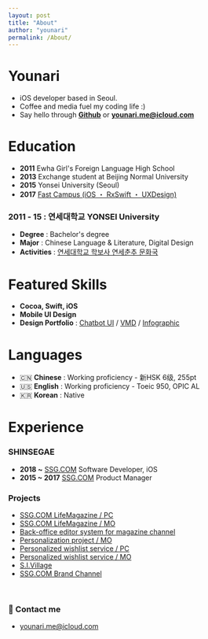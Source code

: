 ```yaml
---
layout: post
title: "About"
author: "younari"
permalink: /About/
---
```


# Younari
- iOS developer based in Seoul. 
- Coffee and media fuel my coding life :)
- Say hello through **[Github](https://github.com/younari)** or **[younari.me@icloud.com](mailto:younari.me@icloud.com)**

# Education
- **2011** Ewha Girl's Foreign Language High School
- **2013** Exchange student at Beijing Normal University 
- **2015** Yonsei University (Seoul)
- **2017** [Fast Campus (iOS ・ RxSwift ・ UXDesign)](https://younari.github.io/Edu/)

### 2011 - 15 : 연세대학교 YONSEI University
- **Degree** : Bachelor's degree
- **Major** : Chinese Language & Literature, Digital Design
- **Activities** : [연세대학교 학보사 연세춘추 문화국](http://chunchu.yonsei.ac.kr)

# Featured Skills
- **Cocoa, Swift, iOS**
- **Mobile UI Design**
- **Design Portfolio** : [Chatbot UI](https://www.behance.net/gallery/54607233/Organize-your-subscriptions-with-Cash-bot) / [VMD](https://www.behance.net/gallery/49975731/-VMD) / [Infographic](https://www.behance.net/gallery/49975089/MoMA-Infographic)

# Languages
- 🇨🇳 **Chinese** : Working proficiency - 新HSK 6级, 255pt
- 🇺🇸 **English** : Working proficiency - Toeic 950, OPIC AL
- 🇰🇷 **Korean** : Native 


# Experience

### SHINSEGAE
-  **2018 ~** [SSG.COM](https://itunes.apple.com/kr/app/ssg-com-%EB%B0%B1%ED%99%94%EC%A0%90%EC%97%90%EC%84%9C-%EC%9D%B4%EB%A7%88%ED%8A%B8%EA%B9%8C%EC%A7%80-%EC%93%B1-%ED%95%9C%EB%B2%88%EC%97%90/id786135420?mt=8) Software Developer, iOS
-  **2015 ~ 2017** [SSG.COM](https://itunes.apple.com/kr/app/ssg-com-%EB%B0%B1%ED%99%94%EC%A0%90%EC%97%90%EC%84%9C-%EC%9D%B4%EB%A7%88%ED%8A%B8%EA%B9%8C%EC%A7%80-%EC%93%B1-%ED%95%9C%EB%B2%88%EC%97%90/id786135420?mt=8) Product Manager



### Projects
- [SSG.COM LifeMagazine / PC](http://www.ssg.com/contents/lifeMagazineMain.ssg?gnb=magazine)
- [SSG.COM LifeMagazine / MO](http://m.ssg.com/contents/lifeMagazineMain.ssg)
- [Back-office editor system for magazine channel](http://howdy.ssg.com/contents/journalMain.ssg)
- [Personalization project / MO](http://m.ssg.com/personalized/foryou/foryouMain.ssg)
- [Personalized wishlist service / PC](http://www.ssg.com/myssg/myClip/main.ssg)
- [Personalized wishlist service / MO](http://m.ssg.com/service/clipsale.ssg)
- [S.I.Village](http://sivillage.ssg.com/)
- [SSG.COM Brand Channel](http://www.ssg.com/special/index.ssg)

<br>

### 💌 Contact me

- [younari.me@icloud.com](mailto:younari.me@icloud.com)
